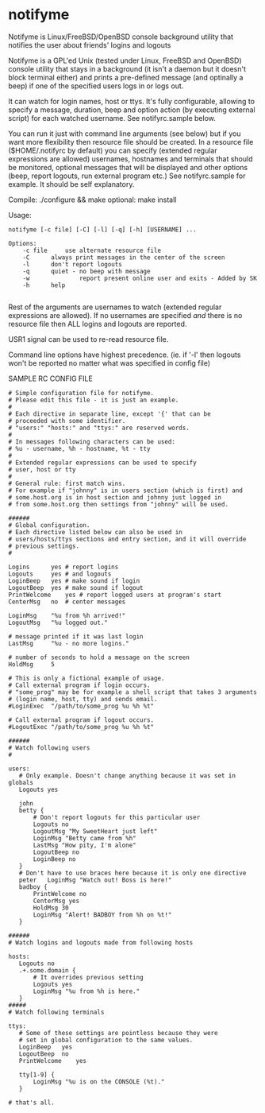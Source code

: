 # notifyme
Notifyme is Linux/FreeBSD/OpenBSD  console  background utility that notifies the user about friends' logins and logouts

Notifyme is a GPL'ed Unix (tested under Linux, FreeBSD and OpenBSD) console 
utility that stays in a background (it isn't a daemon but it doesn't 
block terminal either) and prints a pre-defined message (and optinally a beep)  if one of the specified 
users logs in or logs out.

It can watch for login names, host or ttys.
It's fully configurable, allowing to specify a message, duration, beep and option action (by executing external script)
for each watched username.
See notifyrc.sample below.

You can run it just with command line arguments (see below) but if you
want more flexibility then resource file should be created.
In a resource file ($HOME/.notifyrc by default) you can specify
(extended regular expressions are allowed) usernames, hostnames and terminals 
that should be monitored, optional messages that will be displayed and
other options (beep, report logouts, run external program etc.)
See notifyrc.sample for example. It should be self explanatory.

Compile:
./configure && make
optional: make install

Usage:
```
notifyme [-c file] [-C] [-l] [-q] [-h] [USERNAME] ...

Options:
	-c file		use alternate resource file
	-C		always print messages in the center of the screen
	-l 		don't report logouts 
	-q		quiet - no beep with message
	-w              report present online user and exits - Added by SK
	-h		help
	
  ```
Rest of the arguments are usernames to watch (extended regular expressions
are allowed).
If no usernames are specified _and_ there is no resource file then ALL logins
and logouts are reported.

USR1 signal can be used to re-read resource file.

Command line options have highest precedence.
(ie. if '-l' then logouts won't be reported no matter what was specified in 
config file)

SAMPLE RC CONFIG FILE
 ```
 # Simple configuration file for notifyme.
# Please edit this file - it is just an example. 
#
# Each directive in separate line, except '{' that can be
# proceeded with some identifier.
# "users:" "hosts:" and "ttys:" are reserved words.
#
# In messages following characters can be used:
# %u - username, %h - hostname, %t - tty
#
# Extended regular expressions can be used to specify
# user, host or tty
#
# General rule: first match wins.
# For example if "johnny" is in users section (which is first) and
# some.host.org is in host section and johnny just logged in
# from some.host.org then settings from "johnny" will be used.

######
# Global configuration. 
# Each directive listed below can also be used in 
# users/hosts/ttys sections and entry section, and it will override 
# previous settings.
# 

Logins 		yes	# report logins
Logouts 	yes	# and logouts
LoginBeep	yes	# make sound if login
LogoutBeep	yes	# make sound if logout
PrintWelcome	yes	# report logged users at program's start
CenterMsg	no	# center messages

LoginMsg	"%u from %h arrived!"	
LogoutMsg	"%u logged out."

# message printed if it was last login
LastMsg		"%u - no more logins."	

# number of seconds to hold a message on the screen
HoldMsg		5

# This is only a fictional example of usage.
# Call external program if login occurs.
# "some_prog" may be for example a shell script that takes 3 arguments
# (login name, host, tty) and sends email.
#LoginExec	"/path/to/some_prog %u %h %t"

# Call external program if logout occurs.
#LogoutExec	"/path/to/some_prog %u %h %t"

######
# Watch following users
#

users:
	# Only example. Doesn't change anything because it was set in globals
	Logouts yes
	
	john
	betty {
		# Don't report logouts for this particular user
		Logouts no
		LogoutMsg "My SweetHeart just left"
		LoginMsg "Betty came from %h"
		LastMsg "How pity, I'm alone"
		LogoutBeep no
		LoginBeep no
	}
	# Don't have to use braces here because it is only one directive    
	peter 	LoginMsg "Watch out! Boss is here!"
	badboy {
		PrintWelcome no
		CenterMsg yes
		HoldMsg 30
		LoginMsg "Alert! BADBOY from %h on %t!"
	}

######
# Watch logins and logouts made from following hosts

hosts:
	Logouts no
	.+.some.domain {
		# It overrides previous setting  
		Logouts yes
		LoginMsg "%u from %h is here."
	}
#####
# Watch following terminals

ttys: 
	# Some of these settings are pointless because they were
	# set in global configuration to the same values.
	LoginBeep	yes
	LogoutBeep	no
	PrintWelcome	yes	
	
	tty[1-9] { 
		LoginMsg "%u is on the CONSOLE (%t)."
	} 
	
# that's all. 
```
